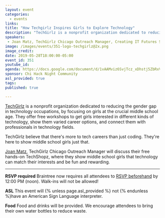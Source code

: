 ```yaml
---
layout: event
categories:
  - events
links: 
title: "How Techgirlz Inspires Girls to Explore Technology"
description: "TechGirlz is a nonprofit organization dedicated to reducing the gender gap in technology occupations, by focusing on girls at the crucial middle school age. They offer free workshops to get girls interested in different kinds of technology, show them varied career options, and connect them with professionals in technology fields."
speakers:
 - Joan Matz, TechGirlz Chicago Outreach Manager, Creating IT Futures Sr. Manager, NextUp
image: /images/events/351-logo-techgirlz@2x.png
image_credit:
date: 2019-05-28T18:00:00-05:00
event_id: 351
youtube_id: 
agenda: https://docs.google.com/document/d/1vAAMviz6SvjTcz_xDhstj5ZbRxV8PUTKNg6wlue5UHk/edit?usp=sharing
sponsor: Chi Hack Night Community
asl_provided: true
tags: 
published: true

---
```


[TechGirlz](https://www.techgirlz.org/) is a nonprofit organization dedicated to reducing the gender gap in technology occupations, by focusing on girls at the crucial middle school age. They offer free workshops to get girls interested in different kinds of technology, show them varied career options, and connect them with professionals in technology fields.

TechGirlz believe that there's more to tech careers than just coding. They're here to show middle school girls just that. 

[Joan Matz](https://www.techgirlz.org/team/joan-matz/), TechGirlz Chicago Outreach Manager will discuss their free hands-on TechShopz, where they show middle school girls that technology can match their interests and be fun and rewarding.

---

**RSVP required** Braintree now requires all attendees to [RSVP beforehand]({{site.rsvp_url}}) by 12:00 PM (noon). Walk-ins will not be allowed!

**ASL** This event will {% unless page.asl_provided %} not {% endunless %}have an American Sign Language interpreter.

**Food** Food and drinks will be provided. We encourage attendees to bring their own water bottles to reduce waste.
